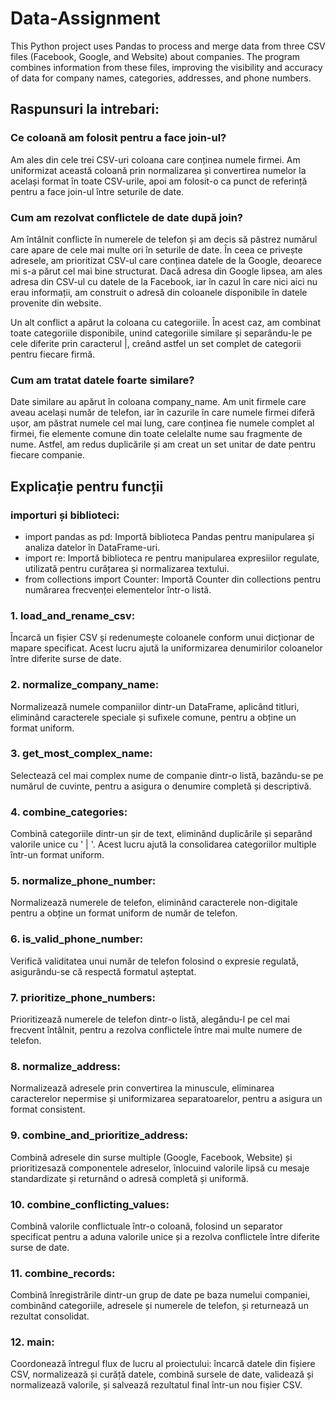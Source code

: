 # Data-Assignment
This Python project uses Pandas to process and merge data from three CSV files (Facebook, Google, and Website) about companies. The program combines information from these files, improving the visibility and accuracy of data for company names, categories, addresses, and phone numbers.

## Raspunsuri la intrebari:

### Ce coloană am folosit pentru a face join-ul?

Am ales din cele trei CSV-uri coloana care conținea numele firmei. Am uniformizat această coloană prin normalizarea și convertirea numelor la același format în toate CSV-urile, apoi am folosit-o ca punct de referință pentru a face join-ul între seturile de date.

### Cum am rezolvat conflictele de date după join?

Am întâlnit conflicte în numerele de telefon și am decis să păstrez numărul care apare de cele mai multe ori în seturile de date. În ceea ce privește adresele, am prioritizat CSV-ul care conținea datele de la Google, deoarece mi s-a părut cel mai bine structurat. Dacă adresa din Google lipsea, am ales adresa din CSV-ul cu datele de la Facebook, iar în cazul în care nici aici nu erau informații, am construit o adresă din coloanele disponibile în datele provenite din website.

Un alt conflict a apărut la coloana cu categoriile. În acest caz, am combinat toate categoriile disponibile, unind categoriile similare și separându-le pe cele diferite prin caracterul |, creând astfel un set complet de categorii pentru fiecare firmă.

### Cum am tratat datele foarte similare?

Date similare au apărut în coloana company_name. Am unit firmele care aveau același număr de telefon, iar în cazurile în care numele firmei diferă ușor, am păstrat numele cel mai lung, care conținea fie numele complet al firmei, fie elemente comune din toate celelalte nume sau fragmente de nume. Astfel, am redus duplicările și am creat un set unitar de date pentru fiecare companie.


## Explicație pentru funcții

### importuri și biblioteci:

- import pandas as pd: Importă biblioteca Pandas pentru manipularea și analiza datelor în DataFrame-uri.
- import re: Importă biblioteca re pentru manipularea expresiilor regulate, utilizată pentru curățarea și normalizarea textului.
- from collections import Counter: Importă Counter din collections pentru numărarea frecvenței elementelor într-o listă.

### 1. load_and_rename_csv:
  Încarcă un fișier CSV și redenumește coloanele conform unui dicționar de mapare specificat. Acest lucru ajută la uniformizarea denumirilor coloanelor între diferite surse de date.

### 2. normalize_company_name:
  Normalizează numele companiilor dintr-un DataFrame, aplicând titluri, eliminând caracterele speciale și sufixele comune, pentru a obține un format uniform.

### 3. get_most_complex_name:
  Selectează cel mai complex nume de companie dintr-o listă, bazându-se pe numărul de cuvinte, pentru a asigura o denumire completă și descriptivă.

### 4. combine_categories:
  Combină categoriile dintr-un șir de text, eliminând duplicările și separând valorile unice cu ' | '. Acest lucru ajută la consolidarea categoriilor multiple într-un format uniform.

### 5. normalize_phone_number:
  Normalizează numerele de telefon, eliminând caracterele non-digitale pentru a obține un format uniform de număr de telefon.

### 6. is_valid_phone_number:
  Verifică validitatea unui număr de telefon folosind o expresie regulată, asigurându-se că respectă formatul așteptat.

### 7. prioritize_phone_numbers:
  Prioritizează numerele de telefon dintr-o listă, alegându-l pe cel mai frecvent întâlnit, pentru a rezolva conflictele între mai multe numere de telefon.

### 8. normalize_address:
  Normalizează adresele prin convertirea la minuscule, eliminarea caracterelor nepermise și uniformizarea separatoarelor, pentru a asigura un format consistent.

### 9. combine_and_prioritize_address:
  Combină adresele din surse multiple (Google, Facebook, Website) și prioritizesază componentele adreselor, înlocuind valorile lipsă cu mesaje standardizate și returnând o adresă completă și uniformă.
  
### 10. combine_conflicting_values:
Combină valorile conflictuale într-o coloană, folosind un separator specificat pentru a aduna valorile unice și a rezolva conflictele între diferite surse de date.

### 11. combine_records:
Combină înregistrările dintr-un grup de date pe baza numelui companiei, combinând categoriile, adresele și numerele de telefon, și returnează un rezultat consolidat.

### 12. main:
Coordonează întregul flux de lucru al proiectului: încarcă datele din fișiere CSV, normalizează și curăță datele, combină sursele de date, validează și normalizează valorile, și salvează rezultatul final într-un nou fișier CSV.
